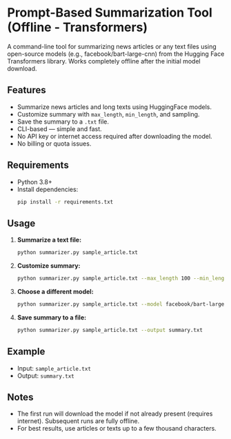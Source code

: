 # Prompt-Based Summarization Tool (Offline - Transformers)

A command-line tool for summarizing news articles or any text files using open-source models (e.g., facebook/bart-large-cnn) from the Hugging Face Transformers library. Works completely offline after the initial model download.

## Features
- Summarize news articles and long texts using HuggingFace models.
- Customize summary with `max_length`, `min_length`, and sampling.
- Save the summary to a `.txt` file.
- CLI-based — simple and fast.
- No API key or internet access required after downloading the model.
- No billing or quota issues.

## Requirements
- Python 3.8+
- Install dependencies:
  ```bash
  pip install -r requirements.txt
  ```

## Usage

1. **Summarize a text file:**
   ```bash
   python summarizer.py sample_article.txt
   ```

2. **Customize summary:**
   ```bash
   python summarizer.py sample_article.txt --max_length 100 --min_length 20 --sample
   ```

3. **Choose a different model:**
   ```bash
   python summarizer.py sample_article.txt --model facebook/bart-large-cnn
   ```

4. **Save summary to a file:**
   ```bash
   python summarizer.py sample_article.txt --output summary.txt
   ```

## Example
- Input: `sample_article.txt`
- Output: `summary.txt`

## Notes
- The first run will download the model if not already present (requires internet). Subsequent runs are fully offline.
- For best results, use articles or texts up to a few thousand characters.

